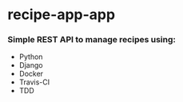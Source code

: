 # recipe-app-app


### Simple REST API to manage recipes using:

- Python
- Django
- Docker
- Travis-CI
- TDD

